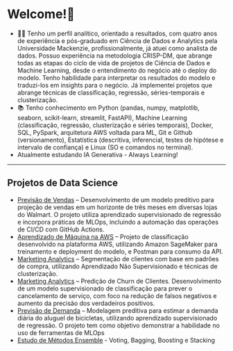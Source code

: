 # Welcome!👋

- 👨‍💻 Tenho um perfil analítico, orientado a resultados, com quatro anos de experiência e pós-graduado em Ciência de Dados e Analytics pela Universidade Mackenzie, profissionalmente, já atuei como analista de dados. Possuo experiência na metodologia CRISP-DM, que abrange todas as etapas do ciclo de vida de projetos de Ciência de Dados e Machine Learning, desde o entendimento do negócio até o deploy do modelo. Tenho habilidade para interpretar os resultados do modelo e traduzi-los em insights para o negócio. Já implementei projetos que abrange técnicas de classificação, regressão, séries-temporais e clusterização.
- 📚 Tenho conhecimento em Python (pandas, numpy, matplotlib, seaborn, scikit-learn, streamlit, FastAPI), Machine Learning (classificação, regressão, clusterização e séries temporais), Docker, SQL, PySpark, arquitetura AWS voltada para ML, Git e Github (versionamento), Estatística (descritiva, inferencial, testes de hipótese e intervalo de confiança) e Linux (SO e comandos no terminal).
- Atualmente estudando IA Generativa - Always Learning!

------------
## Projetos de Data Science

- [Previsão de Vendas](https://github.com/idfelipemalatesta/walmart_sales_mlops) – Desenvolvimento de um modelo preditivo para projeção de vendas em um horizonte de três meses em diversas lojas do Walmart. O projeto utiliza aprendizado supervisionado de regressão e incorpora práticas de MLOps, incluindo a automação das operações de CI/CD com GitHub Actions.
- [Aprendizado de Máquina na AWS](https://github.com/idfelipemalatesta/sagemaker-lambda-api) – Projeto de classificação desenvolvido na plataforma AWS, utilizando Amazon SageMaker para treinamento e deployment do modelo, e Postman para consumo da API.
- [Marketing Analytics](https://github.com/idfelipemalatesta/customer-segmentation) – Segmentação de clientes com base em padrões de compra, utilizando Aprendizado Não Supervisionado e técnicas de clusterização.
- [Marketing Analytics](https://github.com/idfelipemalatesta/telecom-churn-prediction) – Predição de Churn de Clientes. Desenvolvimento de um modelo supervisionado de classificação para prever o cancelamento de serviço, com foco na redução de falsos negativos e aumento da precisão dos verdadeiros positivos.
- [Previsão de Demanda](https://github.com/idfelipemalatesta/bike-demand) – Modelagem preditiva para estimar a demanda diária do aluguel de bicicletas, utilizando aprendizado supervisionado de regressão. O projeto tem como objetivo demonstrar a habilidade no uso de ferramentas de MLOps
- [Estudo de Métodos Ensemble](https://github.com/idfelipemalatesta/ensemble-methods) - Voting, Bagging, Boosting e Stacking



